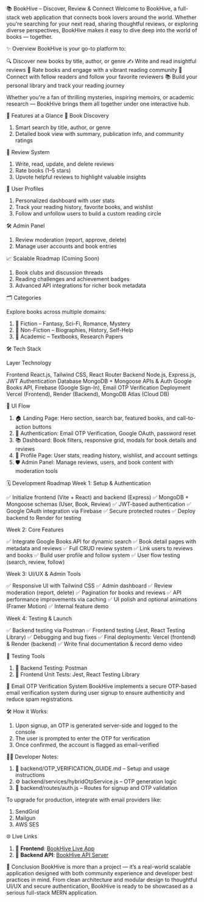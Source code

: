 📚 BookHive – Discover, Review & Connect
Welcome to BookHive, a full-stack web application that connects book lovers around the world. Whether you're searching for your next read, sharing thoughtful reviews, or exploring diverse perspectives, BookHive makes it easy to dive deep into the world of books — together.

✨ Overview
BookHive is your go-to platform to:

🔍 Discover new books by title, author, or genre
✍️ Write and read insightful reviews
🌟 Rate books and engage with a vibrant reading community
👥 Connect with fellow readers and follow your favorite reviewers
📚 Build your personal library and track your reading journey

Whether you're a fan of thrilling mysteries, inspiring memoirs, or academic research — BookHive brings them all together under one interactive hub.


🚀 Features at a Glance
🔎 Book Discovery
1. Smart search by title, author, or genre
2. Detailed book view with summary, publication info, and community ratings


📝 Review System
1. Write, read, update, and delete reviews
2. Rate books (1–5 stars)
3. Upvote helpful reviews to highlight valuable insights


👤 User Profiles

1. Personalized dashboard with user stats
2. Track your reading history, favorite books, and wishlist
3. Follow and unfollow users to build a custom reading circle


🛠️ Admin Panel

1. Review moderation (report, approve, delete)
2. Manage user accounts and book entries



📈 Scalable Roadmap (Coming Soon)

1. Book clubs and discussion threads
2. Reading challenges and achievement badges
3. Advanced API integrations for richer book metadata


🗂️ Categories

Explore books across multiple domains:

1. 📘 Fiction – Fantasy, Sci-Fi, Romance, Mystery
2. 📕 Non-Fiction – Biographies, History, Self-Help
3. 📗 Academic – Textbooks, Research Papers

🛠️ Tech Stack

Layer	                     Technology

Frontend	                 React.js, Tailwind CSS, React Router
Backend	                     Node.js, Express.js, JWT Authentication
Database	                 MongoDB + Mongoose
APIs & Auth	                 Google Books API, Firebase (Google Sign-In), Email OTP Verification
Deployment	                 Vercel (Frontend), Render (Backend), MongoDB Atlas (Cloud DB)



🧭 UI Flow

1. 🏠 Landing Page: Hero section, search bar, featured books, and call-to-action buttons
2. 🔐 Authentication: Email OTP Verification, Google OAuth, password reset
3. 📚 Dashboard: Book filters, responsive grid, modals for book details and reviews
4. 👤 Profile Page: User stats, reading history, wishlist, and account settings
5. 🛡️ Admin Panel: Manage reviews, users, and book content with moderation tools

🗓️ Development Roadmap
Week 1: Setup & Authentication

✅ Initialize frontend (Vite + React) and backend (Express)
✅ MongoDB + Mongoose schemas (User, Book, Review)
✅ JWT-based authentication
✅ Google OAuth integration via Firebase
✅ Secure protected routes
✅ Deploy backend to Render for testing


Week 2: Core Features

✅ Integrate Google Books API for dynamic search
✅ Book detail pages with metadata and reviews
✅ Full CRUD review system
✅ Link users to reviews and books
✅ Build user profile and follow system
✅ User flow testing (search, review, follow)



Week 3: UI/UX & Admin Tools

✅ Responsive UI with Tailwind CSS
✅ Admin dashboard
✅ Review moderation (report, delete)
✅ Pagination for books and reviews
✅ API performance improvements via caching
✅ UI polish and optional animations (Framer Motion)
✅ Internal feature demo

Week 4: Testing & Launch

✅ Backend testing via Postman
✅ Frontend testing (Jest, React Testing Library)
✅ Debugging and bug fixes
✅ Final deployments: Vercel (frontend) & Render (backend)
✅ Write final documentation & record demo video



🧪 Testing Tools

1. 🧼 Backend Testing: Postman
2. 🧪 Frontend Unit Tests: Jest, React Testing Library






🔐 Email OTP Verification System
 BookHive implements a secure OTP-based email verification system during user signup to ensure authenticity and reduce spam registrations.

🛠️ How it Works:


1. Upon signup, an OTP is generated server-side and logged to the console
2. The user is prompted to enter the OTP for verification
3. Once confirmed, the account is flagged as email-verified






🧑‍💻 Developer Notes:

1. 📄 backend/OTP_VERIFICATION_GUIDE.md – Setup and usage instructions
2. ⚙️ backend/services/hybridOtpService.js – OTP generation logic
3. 🔐 backend/routes/auth.js – Routes for signup and OTP validation

To upgrade for production, integrate with email providers like:

1. SendGrid
2. Mailgun
3. AWS SES


🌐 Live Links

1. 🔗 **Frontend**: [BookHive Live App](https://bookhiv.netlify.app/)
2. 🔗 **Backend API**: [BookHive API Server](https://s63-kartikbhardwaj-capstone-bookhive-1.onrender.com)

🏁 Conclusion
BookHive is more than a project — it’s a real-world scalable application designed with both community experience and developer best practices in mind. From clean architecture and modular design to thoughtful UI/UX and secure authentication, BookHive is ready to be showcased as a serious full-stack MERN application.

